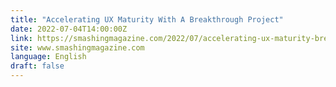 ```yaml
---
title: "Accelerating UX Maturity With A Breakthrough Project"
date: 2022-07-04T14:00:00Z
link: https://smashingmagazine.com/2022/07/accelerating-ux-maturity-breakthrough-project/?utm_medium=RSS&utm_source=news.12bit.vn
site: www.smashingmagazine.com
language: English
draft: false
---
```

